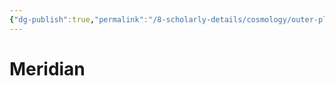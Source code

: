 ```yaml
---
{"dg-publish":true,"permalink":"/8-scholarly-details/cosmology/outer-planes/meridian/meridian/","noteIcon":""}
---
```


# Meridian



